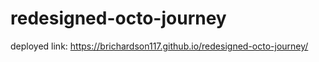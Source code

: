 # redesigned-octo-journey

deployed link: https://brichardson117.github.io/redesigned-octo-journey/

